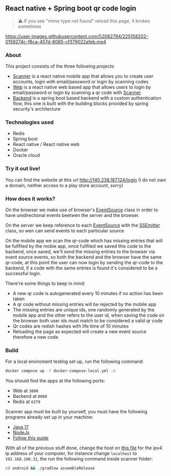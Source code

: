 ## React native + Spring boot qr code login

> :warning:  If you see "mime type not found" reload this page, it brokes sometimes

https://user-images.githubusercontent.com/52082794/225158202-0159274c-f8ca-457d-8085-cf379022afeb.mp4

### About
This project consists of the three following projects:
- [Scanner](https://github.com/Glazzes/rn-spring-qr-login/tree/main/scanner) is a react native mobile app that allows you to create user accounts, login with email/password or login by scanning codes
- [Web](https://github.com/Glazzes/rn-spring-qr-login/tree/main/qr-web) is a react native web based app that allows users to login by email/password or login by scanning a qr code with [Scanner](https://github.com/Glazzes/rn-spring-qr-login/tree/main/scanner)
- [Backend](https://github.com/Glazzes/rn-spring-qr-login/tree/main/qr-backend) is a spring boot based backend with a custom authentication flow, this one is built with the building blocks provided by spring security's architecture

### Technologies used
- Redis
- Spring boot
- React native / React native web
- Docker
- Oracle cloud

### Try it out live!
You can find the website at this url http://140.238.187.124/login (I do not own a domain, neither access to a play store account, sorry)

### How does it works?

On the browser we make use of browser's [EventSource](https://developer.mozilla.org/es/docs/Web/API/EventSource) class in order to have unidirectional events beetwen the server and the browser.

On the server we keep reference to each [EventSource](https://developer.mozilla.org/es/docs/Web/API/EventSource) with the [SSEmitter](https://docs.spring.io/spring-framework/docs/current/javadoc-api/org/springframework/web/servlet/mvc/method/annotation/SseEmitter.html) class, so wen can send events to each particular source

On the mobile app we scan the qr-code which has missing entries that will be fullfiled by the mobie app, once fullfiled we saved this code to the backend, once saved, we'll send the missing entries to the browser via event source events, so both the backend and the browser have the same qr-code, at this point the user can now login by sending the qr-code to the backend, if a code with the same entries is found it's considered to be a successful login.

There're some things to keep in mind:

- A new qr code is autogenerated every 10 minutes if no action has been taken
- A qr code without missing entries will be rejected by the mobile app
- The missing entries are unique ids, one randomly generated by the mobile app and the other refers to the user id, when saving the code on the browser both user ids must match to be considered a valid qr code
- Qr codes are redish hashes with life time of 10 minutes
- Reloading the page as expected will create a new event source therefore a new code

### Build

For a local enviroment testing set up, run the following command:
```bash
docker compose up -f docker-compose-local.yml -d
```

You should find the apps at the following ports:
- Web at `3000`
- Backend at `8080`
- Redis at `6379`

Scanner app must be built by yourself, you must have the following programs already set up in your machine:
- [Java 17](https://docs.aws.amazon.com/corretto/latest/corretto-17-ug/downloads-list.html)
- [NodeJs](https://nodejs.org/en/)
- [Follow this guide](https://reactnative.dev/docs/environment-setup)

With all of the previous stuff done, change the host on [this file](https://github.com/Glazzes/rn-spring-qr-login/tree/main/scanner) for the ipv4 ip address of your computer, for instance change `localhost` to `192.168.100.32`, the run the following command inside scanner folder:
```bash
cd android && ./gradlew assembleRelease
```
